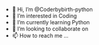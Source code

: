 - 👋 Hi, I’m @Coderbybirth-python
- 👀 I’m interested in Coding
- 🌱 I’m currently learning Python
- 💞️ I’m looking to collaborate on 
- 📫 How to reach me ...

<!---
Coderbybirth-python/Coderbybirth-python is a ✨ special ✨ repository because its `README.md` (this file) appears on your GitHub profile.
You can click the Preview link to take a look at your changes.
--->
